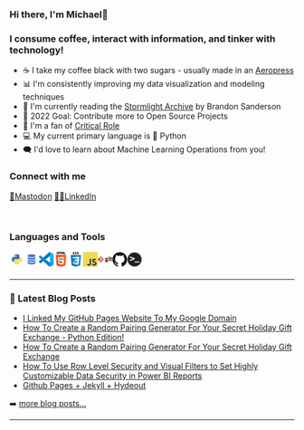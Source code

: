 ### Hi there, I'm Michael👋

### I consume coffee, interact with information, and tinker with technology!

- ☕ I take my coffee black with two sugars - usually made in an [Aeropress](https://aeropress.com/)
- 📊 I'm consistently improving my data visualization and modeling techniques
- 📕 I'm currently reading the [Stormlight Archive](https://www.goodreads.com/series/49075-the-stormlight-archive) by Brandon Sanderson
- 🥅 2022 Goal: Contribute more to Open Source Projects
- 🎲 I'm a fan of [Critical Role](https://critrole.com/)
- 💻 My current primary language is 🐍 Python
- 🗨 I'd love to learn about Machine Learning Operations from you! 

### Connect with me

<a rel="me" href="https://hachyderm.io/@CodeAndCoffee">🐘Mastodon</a>
<a href="https://www.linkedin.com/in/michaelabarrows">👨‍🏫LinkedIn</a>


<br />

### Languages and Tools
<img align="left" alt="Python" width="26px" src="https://raw.githubusercontent.com/github/explore/80688e429a7d4ef2fca1e82350fe8e3517d3494d/topics/python/python.png" />
<img align="left" alt="SQL" width="26px" src="https://raw.githubusercontent.com/github/explore/80688e429a7d4ef2fca1e82350fe8e3517d3494d/topics/sql/sql.png" />
<img align="left" alt="Visual Studio Code" width="26px" src="https://raw.githubusercontent.com/github/explore/80688e429a7d4ef2fca1e82350fe8e3517d3494d/topics/visual-studio-code/visual-studio-code.png" />
<img align="left" alt="HTML5" width="26px" src="https://raw.githubusercontent.com/github/explore/80688e429a7d4ef2fca1e82350fe8e3517d3494d/topics/html/html.png" />
<img align="left" alt="CSS3" width="26px" src="https://raw.githubusercontent.com/github/explore/80688e429a7d4ef2fca1e82350fe8e3517d3494d/topics/css/css.png" />
<img align="left" alt="Javascript" width="26px" src="https://raw.githubusercontent.com/github/explore/80688e429a7d4ef2fca1e82350fe8e3517d3494d/topics/javascript/javascript.png" />
<img align="left" alt="Git" width="26px" src="https://raw.githubusercontent.com/github/explore/80688e429a7d4ef2fca1e82350fe8e3517d3494d/topics/git/git.png" />
<img align="left" alt="GitHub" width="26px" src="https://raw.githubusercontent.com/github/explore/78df643247d429f6cc873026c0622819ad797942/topics/github/github.png" />
<img align="left" alt="Terminal" width="26px" src="https://raw.githubusercontent.com/github/explore/80688e429a7d4ef2fca1e82350fe8e3517d3494d/topics/terminal/terminal.png" />

<br />
<br />

---

### 📕 Latest Blog Posts

<!-- BLOG-POST-LIST:START -->
- [I Linked My GitHub Pages Website To My Google Domain](http://codecoffee.org/Home/tutorial/2023/02/17/Link-GitHub-Pages-And-Google-Domains.html)
- [How To Create a Random Pairing Generator For Your Secret Holiday Gift Exchange - Python Edition!](http://codecoffee.org/Home/tutorial/2022/12/06/Creating-A-Random-Secret-Santa-Generator-Python.html)
- [How To Create a Random Pairing Generator For Your Secret Holiday Gift Exchange](http://codecoffee.org/Home/tutorial/2020/11/03/Creating-A-Random-Secret-Santa-Generator.html)
- [How To Use Row Level Security and Visual Filters to Set Highly Customizable Data Security in Power BI Reports](http://codecoffee.org/Home/tutorial/2020/11/01/Power-BI-Row-Level-Security-With-Organizational-Rollups.html)
- [Github Pages + Jekyll + Hydeout](http://codecoffee.org/Home/tutorial/2020/08/23/Github-Jekyll-Hydeout.html)
<!-- BLOG-POST-LIST:END -->

➡️ [more blog posts...](https://mbarrows20.github.io/Home/)

---

